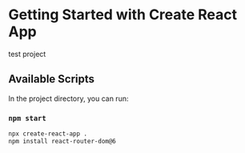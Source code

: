 # Getting Started with Create React App

test project

## Available Scripts

In the project directory, you can run:

### `npm start`

``` bash
npx create-react-app .
npm install react-router-dom@6
```